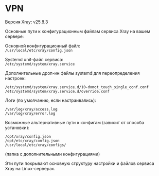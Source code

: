 # VPN
Версия Xray: v25.8.3

Основные пути к конфигурационным файлам сервиса Xray на вашем сервере:

Основной конфигурационный файл:  
`/usr/local/etc/xray/config.json`

Systemd unit-файл сервиса:  
`/etc/systemd/system/xray.service`

Дополнительные дроп-ин файлы systemd для переопределения настроек:  
```
/etc/systemd/system/xray.service.d/10-donot_touch_single_conf.conf 
/etc/systemd/system/xray.service.d/override.conf
```

Логи (по умолчанию, если настраивались):  
```
/var/log/xray/access.log  
/var/log/xray/error.log
```

Возможные альтернативные пути к конфигам (зависит от способа установки):  
```
/opt/xray/config.json  
/opt/etc/xray/config.json  
/usr/local/etc/xray/configs/
```
 (папка с дополнительными конфигурациями)

Эти пути покрывают основную структуру настройки и файлов сервиса Xray на Linux-серверах.

